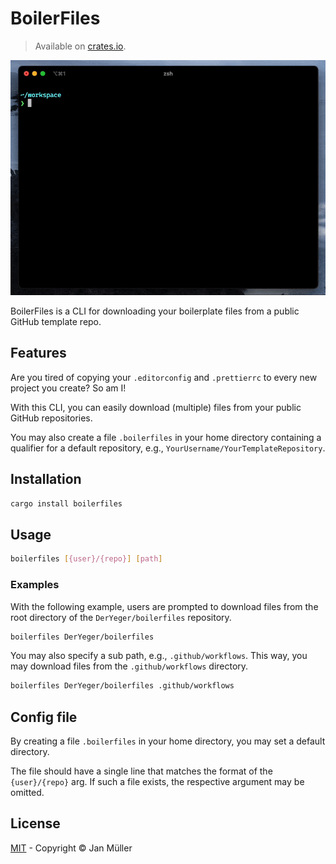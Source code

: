 # BoilerFiles

> Available on [crates.io](https://crates.io/crates/boilerfiles).

<p align="center"><img src="./docs/demo.gif?raw=true"/></p>

BoilerFiles is a CLI for downloading your boilerplate files from a public GitHub template repo.

## Features

Are you tired of copying your `.editorconfig` and `.prettierrc` to every new project you create?
So am I!

With this CLI, you can easily download (multiple) files from your public GitHub repositories.

You may also create a file `.boilerfiles` in your home directory containing a qualifier for a default repository, e.g., `YourUsername/YourTemplateRepository`.

## Installation

```bash
cargo install boilerfiles
```

## Usage

```bash
boilerfiles [{user}/{repo}] [path]
```

### Examples

With the following example, users are prompted to download files from the root directory of the `DerYeger/boilerfiles` repository.

```bash
boilerfiles DerYeger/boilerfiles

```

You may also specify a sub path, e.g., `.github/workflows`.
This way, you may download files from the `.github/workflows` directory.

```bash
boilerfiles DerYeger/boilerfiles .github/workflows
```

## Config file

By creating a file `.boilerfiles` in your home directory, you may set a default directory.

The file should have a single line that matches the format of the `{user}/{repo}` arg.
If such a file exists, the respective argument may be omitted.

## License

[MIT](./LICENSE) - Copyright &copy; Jan Müller
